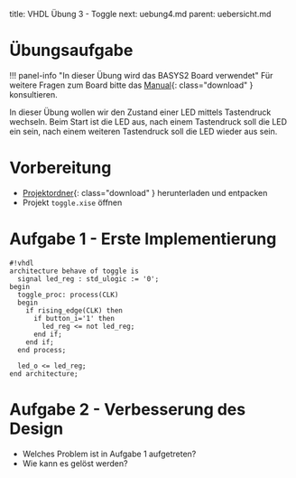 title: VHDL Übung 3 - Toggle
next: uebung4.md
parent: uebersicht.md

# Übungsaufgabe

!!! panel-info "In dieser Übung wird das BASYS2 Board verwendet"
    Für weitere Fragen zum Board bitte das [Manual](basys2_manual.pdf){: class="download" } konsultieren.

In dieser Übung wollen wir den Zustand einer LED mittels Tastendruck wechseln. Beim Start ist die LED aus, nach einem
Tastendruck soll die LED ein sein, nach einem weiteren Tastendruck soll die LED wieder aus sein.

# Vorbereitung

* [Projektordner](vhdl_uebung_3.compress){: class="download" } herunterladen und entpacken
* Projekt <code>toggle.xise</code> öffnen

# Aufgabe 1 - Erste Implementierung

    #!vhdl
    architecture behave of toggle is
      signal led_reg : std_ulogic := '0';
    begin
      toggle_proc: process(CLK)
      begin
        if rising_edge(CLK) then
          if button_i='1' then
            led_reg <= not led_reg;
          end if;
        end if;
      end process;

      led_o <= led_reg;
    end architecture;

# Aufgabe 2 - Verbesserung des Design
* Welches Problem ist in Aufgabe 1 aufgetreten?
* Wie kann es gelöst werden?
